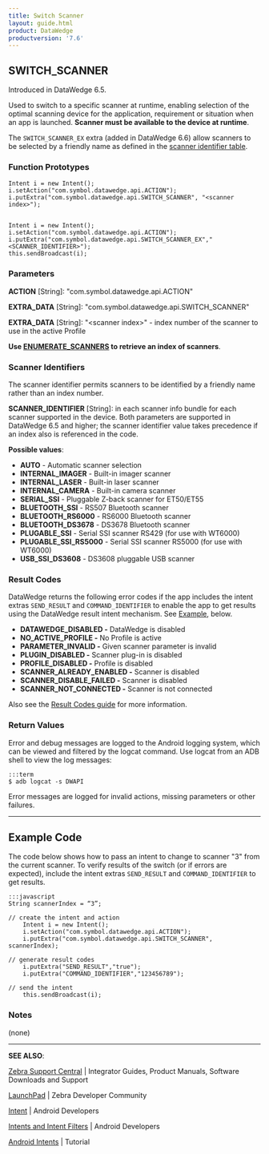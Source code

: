 ```yaml
---
title: Switch Scanner 
layout: guide.html
product: DataWedge
productversion: '7.6'
---
```


## SWITCH_SCANNER

Introduced in DataWedge 6.5. 

Used to switch to a specific scanner at runtime, enabling selection of the optimal scanning device for the application, requirement or situation when an app is launched. **Scanner must be available to the device at runtime**. 

The `SWITCH_SCANNER_EX` extra (added in DataWedge 6.6) allow scanners to be selected by a friendly name as defined in the [scanner identifier table](#scanneridentifiers).  

### Function Prototypes

	Intent i = new Intent();
	i.setAction("com.symbol.datawedge.api.ACTION");
	i.putExtra("com.symbol.datawedge.api.SWITCH_SCANNER", "<scanner index>");


	Intent i = new Intent();
	i.setAction("com.symbol.datawedge.api.ACTION");
	i.putExtra("com.symbol.datawedge.api.SWITCH_SCANNER_EX","<SCANNER_IDENTIFIER>");
	this.sendBroadcast(i);

### Parameters
**ACTION** [String]: "com.symbol.datawedge.api.ACTION"

**EXTRA_DATA** [String]: "com.symbol.datawedge.api.SWITCH_SCANNER"

**EXTRA_DATA** [String]: "&lt;scanner index&gt;" -  index number of the scanner to use in the active Profile

**Use [ENUMERATE_SCANNERS](../enumeratescanners) to retrieve an index of scanners**. 

### Scanner Identifiers
The scanner identifier permits scanners to be identified by a friendly name rather than an index number. 

**SCANNER_IDENTIFIER** [String]: in each scanner info bundle for each scanner supported in the device. Both parameters are supported in DataWedge 6.5 and higher; the scanner identifier value takes precedence if an index also is referenced in the code.  

**Possible values**:

* **AUTO** - Automatic scanner selection
* **INTERNAL_IMAGER** - Built-in imager scanner
* **INTERNAL_LASER** - Built-in laser scanner
* **INTERNAL_CAMERA** - Built-in camera scanner
* **SERIAL_SSI** - Pluggable Z-back scanner for ET50/ET55 
* **BLUETOOTH_SSI** - RS507 Bluetooth scanner
* **BLUETOOTH_RS6000** - RS6000 Bluetooth scanner
* **BLUETOOTH_DS3678** - DS3678 Bluetooth scanner
* **PLUGABLE_SSI** - Serial SSI scanner RS429 (for use with WT6000)
* **PLUGABLE_SSI_RS5000** - Serial SSI scanner RS5000 (for use with WT6000)
* **USB_SSI_DS3608** - DS3608 pluggable USB scanner


### Result Codes

DataWedge returns the following error codes if the app includes the intent extras `SEND_RESULT` and `COMMAND_IDENTIFIER` to enable the app to get results using the DataWedge result intent mechanism. See [Example](#examplecode), below. 

* **DATAWEDGE_DISABLED -** DataWedge is disabled
* **NO_ACTIVE_PROFILE -** No Profile is active
* **PARAMETER_INVALID -** Given scanner parameter is invalid
* **PLUGIN_DISABLED -** Scanner plug-in is disabled
* **PROFILE_DISABLED -** Profile is disabled
* **SCANNER_ALREADY_ENABLED -** Scanner is disabled
* **SCANNER_DISABLE_FAILED -** Scanner is disabled
* **SCANNER_NOT_CONNECTED -** Scanner is not connected

Also see the [Result Codes guide](../resultinfo) for more information.  

### Return Values

Error and debug messages are logged to the Android logging system, which can be viewed and filtered by the logcat command. Use logcat from an ADB shell to view the log messages:

	:::term
	$ adb logcat -s DWAPI

Error messages are logged for invalid actions, missing parameters or other failures.

-----

## Example Code
The code below shows how to pass an intent to change to scanner "3" from the current scanner. To verify results of the switch (or if errors are expected), include the intent extras `SEND_RESULT` and `COMMAND_IDENTIFIER` to get results.

	:::javascript
	String scannerIndex = “3”;

	// create the intent and action
		Intent i = new Intent();
		i.setAction("com.symbol.datawedge.api.ACTION");
		i.putExtra("com.symbol.datawedge.api.SWITCH_SCANNER", scannerIndex);

	// generate result codes
		i.putExtra("SEND_RESULT","true");
		i.putExtra("COMMAND_IDENTIFIER","123456789");
		     
	// send the intent
		this.sendBroadcast(i); 

### Notes
(none)

-----

**SEE ALSO**:

[Zebra Support Central](https://www.zebra.com/us/en/support-downloads.html) | Integrator Guides, Product Manuals, Software Downloads and Support

[LaunchPad](https://developer.zebra.com/welcome) | Zebra Developer Community

[Intent](https://developer.android.com/reference/android/content/Intent.html) | Android Developers

[Intents and Intent Filters](http://developer.android.com/guide/components/intents-filters.html) | Android Developers

[Android Intents](http://www.vogella.com/tutorials/AndroidIntent/article.html) | Tutorial
